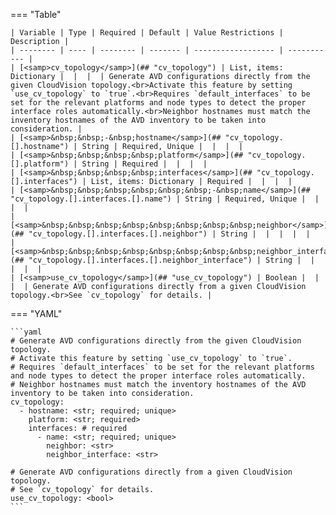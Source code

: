 <!--
  ~ Copyright (c) 2023-2024 Arista Networks, Inc.
  ~ Use of this source code is governed by the Apache License 2.0
  ~ that can be found in the LICENSE file.
  -->
=== "Table"

    | Variable | Type | Required | Default | Value Restrictions | Description |
    | -------- | ---- | -------- | ------- | ------------------ | ----------- |
    | [<samp>cv_topology</samp>](## "cv_topology") | List, items: Dictionary |  |  |  | Generate AVD configurations directly from the given CloudVision topology.<br>Activate this feature by setting `use_cv_topology` to `true`.<br>Requires `default_interfaces` to be set for the relevant platforms and node types to detect the proper interface roles automatically.<br>Neighbor hostnames must match the inventory hostnames of the AVD inventory to be taken into consideration. |
    | [<samp>&nbsp;&nbsp;-&nbsp;hostname</samp>](## "cv_topology.[].hostname") | String | Required, Unique |  |  |  |
    | [<samp>&nbsp;&nbsp;&nbsp;&nbsp;platform</samp>](## "cv_topology.[].platform") | String | Required |  |  |  |
    | [<samp>&nbsp;&nbsp;&nbsp;&nbsp;interfaces</samp>](## "cv_topology.[].interfaces") | List, items: Dictionary | Required |  |  |  |
    | [<samp>&nbsp;&nbsp;&nbsp;&nbsp;&nbsp;&nbsp;-&nbsp;name</samp>](## "cv_topology.[].interfaces.[].name") | String | Required, Unique |  |  |  |
    | [<samp>&nbsp;&nbsp;&nbsp;&nbsp;&nbsp;&nbsp;&nbsp;&nbsp;neighbor</samp>](## "cv_topology.[].interfaces.[].neighbor") | String |  |  |  |  |
    | [<samp>&nbsp;&nbsp;&nbsp;&nbsp;&nbsp;&nbsp;&nbsp;&nbsp;neighbor_interface</samp>](## "cv_topology.[].interfaces.[].neighbor_interface") | String |  |  |  |  |
    | [<samp>use_cv_topology</samp>](## "use_cv_topology") | Boolean |  |  |  | Generate AVD configurations directly from a given CloudVision topology.<br>See `cv_topology` for details. |

=== "YAML"

    ```yaml
    # Generate AVD configurations directly from the given CloudVision topology.
    # Activate this feature by setting `use_cv_topology` to `true`.
    # Requires `default_interfaces` to be set for the relevant platforms and node types to detect the proper interface roles automatically.
    # Neighbor hostnames must match the inventory hostnames of the AVD inventory to be taken into consideration.
    cv_topology:
      - hostname: <str; required; unique>
        platform: <str; required>
        interfaces: # required
          - name: <str; required; unique>
            neighbor: <str>
            neighbor_interface: <str>

    # Generate AVD configurations directly from a given CloudVision topology.
    # See `cv_topology` for details.
    use_cv_topology: <bool>
    ```
